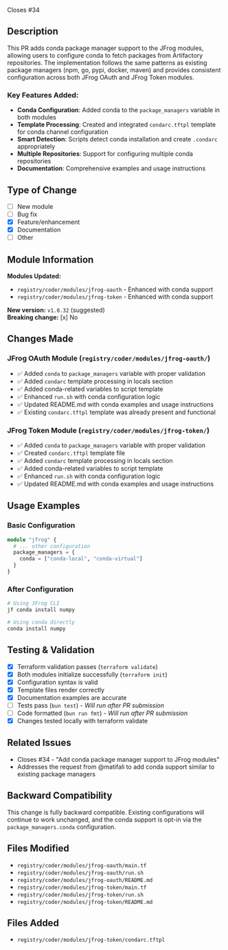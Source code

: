 Closes #34

## Description

This PR adds conda package manager support to the JFrog modules, allowing users to configure conda to fetch packages from Artifactory repositories. The implementation follows the same patterns as existing package managers (npm, go, pypi, docker, maven) and provides consistent configuration across both JFrog OAuth and JFrog Token modules.

### Key Features Added:
- **Conda Configuration**: Added conda to the `package_managers` variable in both modules
- **Template Processing**: Created and integrated `condarc.tftpl` template for conda channel configuration
- **Smart Detection**: Scripts detect conda installation and create `.condarc` appropriately
- **Multiple Repositories**: Support for configuring multiple conda repositories
- **Documentation**: Comprehensive examples and usage instructions

## Type of Change

- [ ] New module
- [ ] Bug fix
- [x] Feature/enhancement
- [x] Documentation
- [ ] Other

## Module Information

**Modules Updated:**
- `registry/coder/modules/jfrog-oauth` - Enhanced with conda support
- `registry/coder/modules/jfrog-token` - Enhanced with conda support

**New version:** `v1.0.32` (suggested)  
**Breaking change:** [x] No

## Changes Made

### JFrog OAuth Module (`registry/coder/modules/jfrog-oauth/`)
- ✅ Added `conda` to `package_managers` variable with proper validation
- ✅ Added `condarc` template processing in locals section
- ✅ Added conda-related variables to script template
- ✅ Enhanced `run.sh` with conda configuration logic
- ✅ Updated README.md with conda examples and usage instructions
- ✅ Existing `condarc.tftpl` template was already present and functional

### JFrog Token Module (`registry/coder/modules/jfrog-token/`)
- ✅ Added `conda` to `package_managers` variable with proper validation
- ✅ Created `condarc.tftpl` template file
- ✅ Added `condarc` template processing in locals section
- ✅ Added conda-related variables to script template
- ✅ Enhanced `run.sh` with conda configuration logic
- ✅ Updated README.md with conda examples and usage instructions

## Usage Examples

### Basic Configuration
```terraform
module "jfrog" {
  # ... other configuration
  package_managers = {
    conda = ["conda-local", "conda-virtual"]
  }
}
```

### After Configuration
```bash
# Using JFrog CLI
jf conda install numpy

# Using conda directly  
conda install numpy
```

## Testing & Validation

- [x] Terraform validation passes (`terraform validate`)
- [x] Both modules initialize successfully (`terraform init`)
- [x] Configuration syntax is valid
- [x] Template files render correctly
- [x] Documentation examples are accurate
- [ ] Tests pass (`bun test`) - *Will run after PR submission*
- [ ] Code formatted (`bun run fmt`) - *Will run after PR submission*
- [x] Changes tested locally with terraform validate

## Related Issues

- Closes #34 - "Add conda package manager support to JFrog modules"
- Addresses the request from @matifali to add conda support similar to existing package managers

## Backward Compatibility

This change is fully backward compatible. Existing configurations will continue to work unchanged, and the conda support is opt-in via the `package_managers.conda` configuration.

## Files Modified

- `registry/coder/modules/jfrog-oauth/main.tf`
- `registry/coder/modules/jfrog-oauth/run.sh` 
- `registry/coder/modules/jfrog-oauth/README.md`
- `registry/coder/modules/jfrog-token/main.tf`
- `registry/coder/modules/jfrog-token/run.sh`
- `registry/coder/modules/jfrog-token/README.md`

## Files Added

- `registry/coder/modules/jfrog-token/condarc.tftpl`
